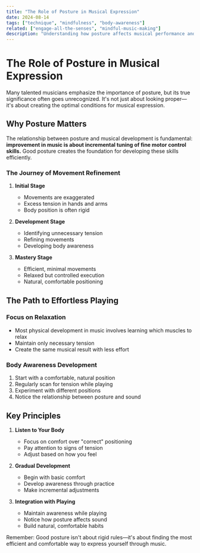 ```yaml
---
title: "The Role of Posture in Musical Expression"
date: 2024-08-14
tags: ["technique", "mindfulness", "body-awareness"]
related: ["engage-all-the-senses", "mindful-music-making"]
description: "Understanding how posture affects musical performance and development"
---
```


# The Role of Posture in Musical Expression

Many talented musicians emphasize the importance of posture, but its true significance often goes unrecognized. It's not just about looking proper—it's about creating the optimal conditions for musical expression.

## Why Posture Matters

The relationship between posture and musical development is fundamental: **improvement in music is about incremental tuning of fine motor control skills.** Good posture creates the foundation for developing these skills efficiently.

### The Journey of Movement Refinement

1. **Initial Stage**
   - Movements are exaggerated
   - Excess tension in hands and arms
   - Body position is often rigid

2. **Development Stage**
   - Identifying unnecessary tension
   - Refining movements
   - Developing body awareness

3. **Mastery Stage**
   - Efficient, minimal movements
   - Relaxed but controlled execution
   - Natural, comfortable positioning

## The Path to Effortless Playing

### Focus on Relaxation
- Most physical development in music involves learning which muscles to relax
- Maintain only necessary tension
- Create the same musical result with less effort

### Body Awareness Development
1. Start with a comfortable, natural position
2. Regularly scan for tension while playing
3. Experiment with different positions
4. Notice the relationship between posture and sound

## Key Principles

1. **Listen to Your Body**
   - Focus on comfort over "correct" positioning
   - Pay attention to signs of tension
   - Adjust based on how you feel

2. **Gradual Development**
   - Begin with basic comfort
   - Develop awareness through practice
   - Make incremental adjustments

3. **Integration with Playing**
   - Maintain awareness while playing
   - Notice how posture affects sound
   - Build natural, comfortable habits

Remember: Good posture isn't about rigid rules—it's about finding the most efficient and comfortable way to express yourself through music.